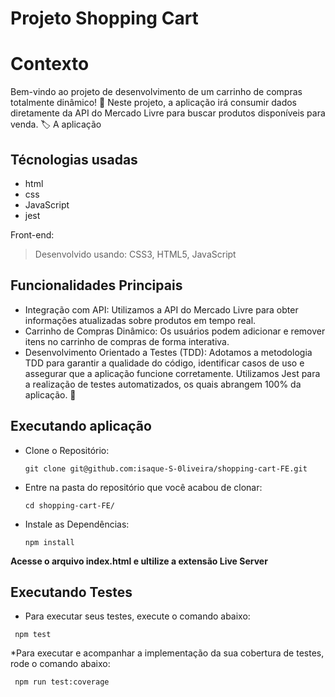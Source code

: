 # Projeto Shopping Cart

# Contexto
Bem-vindo ao projeto de desenvolvimento de um carrinho de compras totalmente dinâmico! 🛒 Neste projeto, a aplicação irá consumir dados diretamente da API do Mercado Livre para buscar produtos disponíveis para venda. 🏷
A aplicação 

## Técnologias usadas
- html
- css
- JavaScript
- jest
  
Front-end:
> Desenvolvido usando: CSS3, HTML5, JavaScript

## Funcionalidades Principais
- Integração com API: Utilizamos a API do Mercado Livre para obter informações atualizadas sobre produtos em tempo real.
- Carrinho de Compras Dinâmico: Os usuários podem adicionar e remover itens no carrinho de compras de forma interativa.
- Desenvolvimento Orientado a Testes (TDD): Adotamos a metodologia TDD para garantir a qualidade do código, identificar casos de uso e assegurar que a aplicação funcione corretamente. Utilizamos Jest para a realização de testes automatizados, os quais abrangem 100% da aplicação. 🚀

## Executando aplicação
* Clone o Repositório:
  ```
  git clone git@github.com:isaque-S-0liveira/shopping-cart-FE.git
  ```
* Entre na pasta do repositório que você acabou de clonar:
  ```
  cd shopping-cart-FE/
  ```
* Instale as Dependências:
  ```
  npm install
  ```
**Acesse o arquivo index.html e ultilize a extensão Live Server**
## Executando Testes

* Para executar seus testes, execute o comando abaixo:

 ```
  npm test
 ```
*Para executar e acompanhar a implementação da sua cobertura de testes, rode o comando abaixo:
 ```
  npm run test:coverage
 ```
